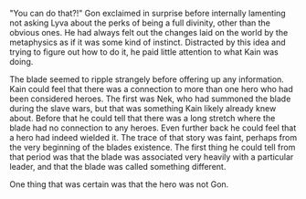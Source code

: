 "You can do that?!" Gon exclaimed in surprise before internally lamenting not asking Lyva about the perks of being a full divinity, other than the obvious ones. He had always felt out the changes laid on the world by the metaphysics as if it was some kind of instinct. Distracted by this idea and trying to figure out how to do it, he paid little attention to what Kain was doing.

The blade seemed to ripple strangely before offering up any information. Kain could feel that there was a connection to more than one hero who had been considered heroes. The first was Nek, who had summoned the blade during the slave wars, but that was something Kain likely already knew about. Before that he could tell that there was a long stretch where the blade had no connection to any heroes. Even further back he could feel that a hero had indeed wielded it. The trace of that story was faint, perhaps from the very beginning of the blades existence. The first thing he could tell from that period was that the blade was associated very heavily with a particular leader, and that the blade was called something different.

One thing that was certain was that the hero was not Gon.